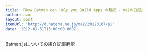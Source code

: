 ```yaml
---
title: 『How Batman can Help you Build Apps の翻訳 - ma2の日記』
author: azu
layout: post
itemUrl: 'http://d.hatena.ne.jp/ma2/20120107/p1'
date: '2012-01-31T15:00:00.000Z'
---
```

Batman.jsについての紹介記事翻訳
